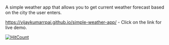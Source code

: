 A simple weather app that allows you to get current weather forecast based on the city the user enters.

https://vijaykumarrpai.github.io/simple-weather-app/ - Click on the link for live demo.

[![HitCount](http://hits.dwyl.com/vijaykumarrpai/simple-weather-app.svg)](http://hits.dwyl.com/vijaykumarrpai/simple-weather-app)
